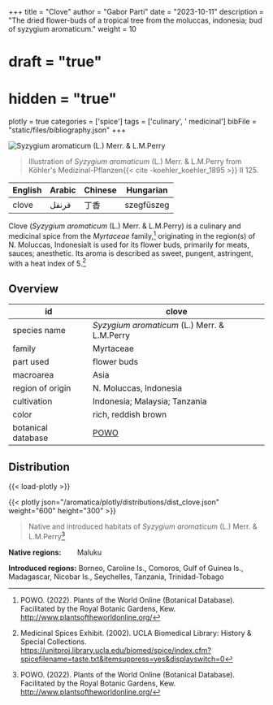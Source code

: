 +++
title = "Clove"
author = "Gabor Parti"
date = "2023-10-11"
description = "The dried flower-buds of a tropical tree from the moluccas, indonesia; bud of syzygium aromaticum."
weight = 10
# draft = "true"
# hidden = "true"
plotly = true
categories = ['spice']
tags = ['culinary', ' medicinal']
bibFile = "static/files/bibliography.json"
+++

![*Syzygium aromaticum* (L.) Merr. \& L.M.Perry](/images/illustrations/clove.png?width=25vw "Illustration of Syzygium aromaticum from Köhler's Medizinal-Pflanzen")

>Illustration of *Syzygium aromaticum* (L.) Merr. \& L.M.Perry from Köhler's Medizinal-Pflanzen{{< cite -koehler_koehler_1895 >}} II 125.

|English|Arabic|Chinese| Hungarian|
|-------|------|-------|----------|
| clove | قرنفل|   丁香  |szegfűszeg|

Clove (*Syzygium aromaticum* (L.) Merr. \& L.M.Perry) is a culinary and medicinal spice from the *Myrtaceae* family,[^powo] originating in the region(s) of N. Moluccas, IndonesiaIt is used for its flower buds, primarily for meats, sauces; anesthetic. Its aroma is described as sweet, pungent, astringent, with a heat index of 5.[^ucla_medicinal_2002]

## Overview

|        id        |                       clove                       |
|------------------|---------------------------------------------------|
|   species name   |   *Syzygium aromaticum* (L.) Merr. \& L.M.Perry   |
|      family      |                     Myrtaceae                     |
|     part used    |                    flower buds                    |
|     macroarea    |                        Asia                       |
| region of origin |               N. Moluccas, Indonesia              |
|    cultivation   |           Indonesia; Malaysia; Tanzania           |
|       color      |                rich, reddish brown                |
|botanical database|[POWO](https://powo.science.kew.org/taxon/601421-1)|

## Distribution

{{< load-plotly >}}

{{< plotly json="/aromatica/plotly/distributions/dist_clove.json" weight="600" height="300" >}}

>Native and introduced habitats of *Syzygium aromaticum* (L.) Merr. \& L.M.Perry[^powo]

**Native regions:** &nbsp; &nbsp; &nbsp; &nbsp;Maluku

**Introduced regions:** Borneo, Caroline Is., Comoros, Gulf of Guinea Is., Madagascar, Nicobar Is., Seychelles, Tanzania, Trinidad-Tobago

[^powo]: POWO. (2022). Plants of the World Online (Botanical Database). Facilitated by the Royal Botanic Gardens, Kew. http://www.plantsoftheworldonline.org/
[^ucla_medicinal_2002]: Medicinal Spices Exhibit. (2002). UCLA Biomedical Library: History & Special Collections. https://unitproj.library.ucla.edu/biomed/spice/index.cfm?spicefilename=taste.txt&itemsuppress=yes&displayswitch=0

